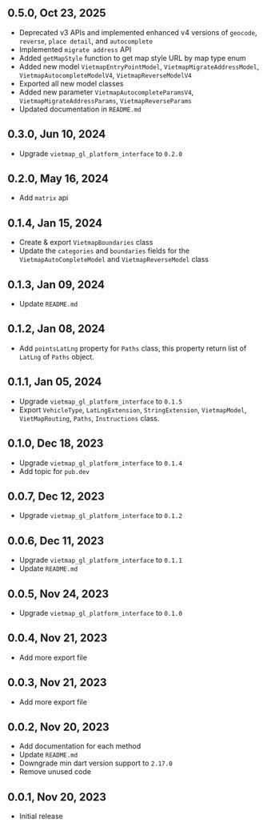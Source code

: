 ## 0.5.0, Oct 23, 2025
* Deprecated v3 APIs and implemented enhanced v4 versions of `geocode`, `reverse`, `place detail`, and `autocomplete`
* Implemented `migrate address` API
* Added `getMapStyle` function to get map style URL by map type enum
* Added new model `VietmapEntryPointModel`, `VietmapMigrateAddressModel`, `VietmapAutocompleteModelV4`, `VietmapReverseModelV4`
* Exported all new model classes
* Added new parameter `VietmapAutocompleteParamsV4`, `VietmapMigrateAddressParams`, `VietmapReverseParams`
* Updated documentation in `README.md`
## 0.3.0, Jun 10, 2024
* Upgrade `vietmap_gl_platform_interface` to `0.2.0`
## 0.2.0, May 16, 2024
* Add `matrix` api
## 0.1.4, Jan 15, 2024
* Create & export `VietmapBoundaries` class
* Update the `categories` and `boundaries` fields for the `VietmapAutoCompleteModel` and `VietmapReverseModel` class
## 0.1.3, Jan 09, 2024
* Update `README.md`
## 0.1.2, Jan 08, 2024
* Add `pointsLatLng` property for `Paths` class, this property return list of `LatLng` of `Paths` object.
## 0.1.1, Jan 05, 2024
* Upgrade `vietmap_gl_platform_interface` to `0.1.5`
* Export `VehicleType`, `LatLngExtension`, `StringExtension`, `VietmapModel`, `VietMapRouting`, `Paths`, `Instructions` class.
## 0.1.0, Dec 18, 2023
* Upgrade `vietmap_gl_platform_interface` to `0.1.4`
* Add topic for `pub.dev`
## 0.0.7, Dec 12, 2023
* Upgrade `vietmap_gl_platform_interface` to `0.1.2 `
## 0.0.6, Dec 11, 2023
* Upgrade `vietmap_gl_platform_interface` to `0.1.1 `
* Update `README.md`
## 0.0.5, Nov 24, 2023
* Upgrade `vietmap_gl_platform_interface` to `0.1.0 `
## 0.0.4, Nov 21, 2023
* Add more export file
## 0.0.3, Nov 21, 2023
* Add more export file
## 0.0.2, Nov 20, 2023
* Add documentation for each method
* Update `README.md`
* Downgrade min dart version support to `2.17.0`
* Remove unused code
## 0.0.1, Nov 20, 2023
* Initial release

